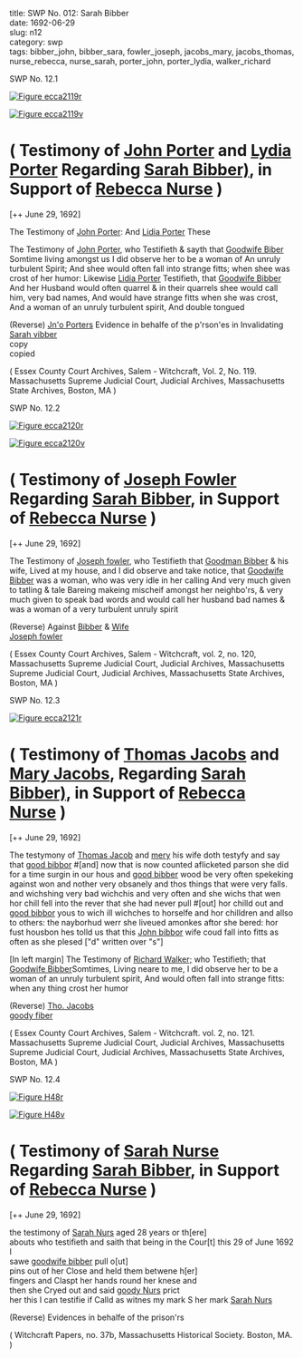 title: SWP No. 012: Sarah Bibber  
date: 1692-06-29  
slug: n12  
category: swp  
tags: bibber_john, bibber_sara, fowler_joseph, jacobs_mary, jacobs_thomas, nurse_rebecca, nurse_sarah, porter_john, porter_lydia, walker_richard

<div markdown class="doc" id="n12.1">

<div class="doc_id">SWP No. 12.1</div>


<span markdown class="figure">[![Figure ecca2119r](archives/ecca/thumb/ecca2119r.jpg)](archives/ecca/large/ecca2119r.jpg)</span>

<span markdown class="figure">[![Figure ecca2119v](archives/ecca/thumb/ecca2119v.jpg)](archives/ecca/large/ecca2119v.jpg)</span>

# ( Testimony of [John Porter](/tag/porter_john.html) and [Lydia Porter](/tag/porter_lydia.html) Regarding [Sarah Bibber)](/tag/bibber_sara.html), in Support of [Rebecca Nurse](/tag/nurse_rebecca.html) )

[++ June 29, 1692]

The Testimony of [John Porter](/tag/porter_john.html): And [Lidia Porter](/tag/porter_lydia.html) These

The Testimony of [John Porter](/tag/porter_lydia.html), who Testifieth & sayth that [Goodwife Biber](/tag/bibber_sara.html) Somtime living amongst us I did observe her to be a woman of An unruly turbulent Spirit; And shee would often fall into strange fitts; when shee was crost of her humor: Likewise [Lidia Porter](/tag/porter_lydia.html) Testifieth, that [Goodwife Bibber](/tag/bibber_sara.html) And her Husband would  often quarrel & in their quarrels shee would call him, very bad names, And would have strange fitts when she was crost, And a woman of an unruly turbulent spirit, And double tongued

(Reverse) [Jn'o Porters](/tag/porter_john.html) Evidence in behalfe of the p'rson'es in Invalidating [Sarah vibber](/tag/bibber_sara.html)  
copy  
copied

( Essex County Court Archives, Salem - Witchcraft, Vol. 2, No. 119.  Massachusetts Supreme Judicial Court, Judicial Archives, Massachusetts State Archives, Boston, MA )


</div>



<div markdown class="doc" id="n12.2">

<div class="doc_id">SWP No. 12.2</div>


<span markdown class="figure">[![Figure ecca2120r](archives/ecca/thumb/ecca2120r.jpg)](archives/ecca/large/ecca2120r.jpg)</span>

<span markdown class="figure">[![Figure ecca2120v](archives/ecca/thumb/ecca2120v.jpg)](archives/ecca/large/ecca2120v.jpg)</span>

# ( Testimony of [Joseph Fowler](/tag/fowler_joseph.html) Regarding [Sarah Bibber](/tag/bibber_sara.html), in Support of [Rebecca Nurse](/tag/nurse_rebecca.html) )

[++ June 29, 1692]

The Testimony of [Joseph fowler](/tag/fowler_joseph.html), who Testifieth that [Goodman Bibber](/tag/bibber_john.html)  & his wife, Lived at my house, and I did observe and take  notice, that [Goodwife Bibber](/tag/bibber_sara.html) was a woman, who was very idle in  her calling And very much given to tatling & tale Bareing makeing  mischeif amongst her neighbo'rs, & very much given to speak bad words and would call her husband bad names & was a woman of a  very turbulent unruly spirit

(Reverse) Against [Bibber](/tag/bibber_john.html) & [Wife](/tag/bibber_sara.html)  
[Joseph fowler](/tag/fowler_joseph.html)

( Essex County Court Archives, Salem - Witchcraft, vol. 2, no. 120, Massachusetts Supreme Judicial Court, Judicial Archives,  Massachusetts Supreme Judicial Court, Judicial Archives, Massachusetts State Archives, Boston, MA )


</div>



<div markdown class="doc" id="n12.3">

<div class="doc_id">SWP No. 12.3</div>


<span markdown class="figure">[![Figure ecca2121r](archives/ecca/thumb/ecca2121r.jpg)](archives/ecca/large/ecca2121r.jpg)</span>

# ( Testimony of [Thomas Jacobs](/tag/jacobs_thomas.html) and [Mary Jacobs](/tag/jacobs_mary.html), Regarding [Sarah Bibber)](/tag/bibber_sara.html), in Support of [Rebecca Nurse](/tag/nurse_rebecca.html) ) 

[++ June 29, 1692]

The testymony of [Thomas Jacob](/tag/jacobs_thomas.html) and [mery](/tag/jacobs_mary.html) his wife doth testyfy  and say that [good bibbor](/tag/bibber_sara.html) #[and] now that is now counted aflicketed  parson she did for a time surgin in our hous and [good bibber](/tag/bibber_sara.html) wood  be very often spekeking against won and nother very obsanely  and thos things that were very falls. and wichshing very bad wichchis  and very often and she wichs that wen hor chill fell into the rever  that she had never pull #[out] hor chilld out and [good bibbor](/tag/bibber_sara.html) yous  to wich ill wichches to horselfe and hor chilldren and allso to others:  the nayborhud werr she liveued amonkes aftor she bered: hor fust housbon hes tolld us that this [John bibbor](/tag/bibber_john.html) wife coud fall into fitts as often as she plesed ["d" written over "s"]

[In left margin] The Testimony of [Richard Walker;](/tag/walker_richard.html) who Testifieth; that [Goodwife Bibber](/tag/bibber_sara.html)Somtimes, Living neare to me, I did observe  her to be a woman of an unruly turbulent spirit, And would often fall into strange fitts: when any thing crost her humor

(Reverse) [Tho. Jacobs](/tag/jacobs_thomas.html)  
[goody fiber](/tag/bibber_sara.html)

( Essex County Court Archives, Salem - Witchcraft. vol. 2, no. 121.  Massachusetts Supreme Judicial Court, Judicial Archives,  Massachusetts Supreme Judicial Court, Judicial Archives, Massachusetts State Archives, Boston, MA )


</div>



<div markdown class="doc" id="n12.4">

<div class="doc_id">SWP No. 12.4</div>


<span markdown class="figure">[![Figure H48r](archives/MassHist/gifs/H48A.gif)](archives/MassHist/large/H48A.jpg)</span>

<span markdown class="figure">[![Figure H48v](archives/MassHist/gifs/H48B.gif)](archives/MassHist/large/H48B.jpg)</span>

# ( Testimony of [Sarah Nurse](/tag/nurse_sarah.html) Regarding  [Sarah Bibber](/tag/bibber_sara.html), in Support of [Rebecca Nurse](/tag/nurse_rebecca.html) )

[++ June 29, 1692]

the testimony of [Sarah Nurs](/tag/nurse_sarah.html) aged 28 years or th[ere]  
abouts  who testifieth and saith that being in the Cour[t] this 29 of June  1692 I  
sawe [goodwife bibber](/tag/bibber_sara.html) pull o[ut]  
pins out of her Close and held them betwene h[er]  
fingers and Claspt her hands round her knese and  
then she Cryed out and said [goody Nurs](/tag/nurse_sarah.html) prict  
her this I can testifie if Calld as witnes my mark S her mark
     [Sarah Nurs](/tag/nurse_sarah.html)  
       
(Reverse) Evidences in behalfe of the prison'rs  

( Witchcraft Papers, no. 37b, Massachusetts Historical Society. Boston, MA. )

</div>
